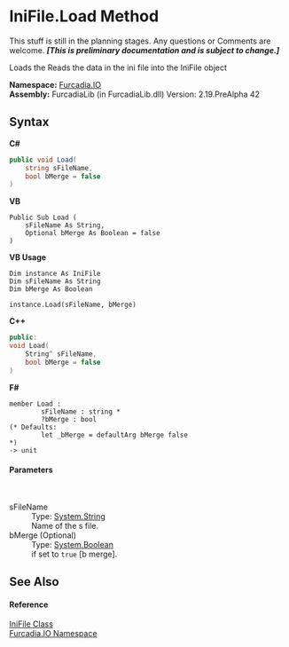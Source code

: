 # IniFile.Load Method 
This stuff is still in the planning stages. Any questions or Comments are welcome. _**\[This is preliminary documentation and is subject to change.\]**_

Loads the Reads the data in the ini file into the IniFile object

**Namespace:**&nbsp;<a href="N_Furcadia_IO">Furcadia.IO</a><br />**Assembly:**&nbsp;FurcadiaLib (in FurcadiaLib.dll) Version: 2.19.PreAlpha 42

## Syntax

**C#**<br />
``` C#
public void Load(
	string sFileName,
	bool bMerge = false
)
```

**VB**<br />
``` VB
Public Sub Load ( 
	sFileName As String,
	Optional bMerge As Boolean = false
)
```

**VB Usage**<br />
``` VB Usage
Dim instance As IniFile
Dim sFileName As String
Dim bMerge As Boolean

instance.Load(sFileName, bMerge)
```

**C++**<br />
``` C++
public:
void Load(
	String^ sFileName, 
	bool bMerge = false
)
```

**F#**<br />
``` F#
member Load : 
        sFileName : string * 
        ?bMerge : bool 
(* Defaults:
        let _bMerge = defaultArg bMerge false
*)
-> unit 

```


#### Parameters
&nbsp;<dl><dt>sFileName</dt><dd>Type: <a href="http://msdn2.microsoft.com/en-us/library/s1wwdcbf" target="_blank">System.String</a><br />Name of the s file.</dd><dt>bMerge (Optional)</dt><dd>Type: <a href="http://msdn2.microsoft.com/en-us/library/a28wyd50" target="_blank">System.Boolean</a><br />if set to `true` [b merge].</dd></dl>

## See Also


#### Reference
<a href="T_Furcadia_IO_IniFile">IniFile Class</a><br /><a href="N_Furcadia_IO">Furcadia.IO Namespace</a><br />